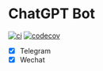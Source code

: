 # ChatGPT Bot

[![ci](https://github.com/jacexh/chatgpt-bot/actions/workflows/ci.yml/badge.svg?branch=master)](https://github.com/jacexh/chatgpt-bot/actions/workflows/ci.yml)
[![codecov](https://codecov.io/gh/jacexh/chatgpt-bot/branch/master/graph/badge.svg?token=pXgZjX6RNF)](https://codecov.io/gh/jacexh/chatgpt-bot)


- [x] Telegram
- [x] Wechat